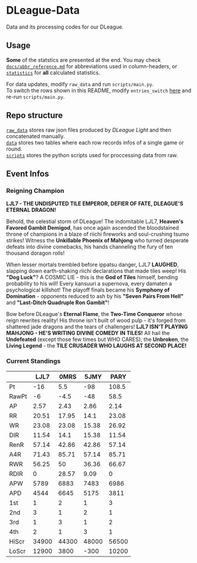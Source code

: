 # DLeague-Data

Data and its processing codes for our DLeague.  

## Usage

**Some** of the statstics are presented at the end. You may check [`docs/abbr_reference.md`](docs/abbr_reference.md) for abbreviations used in column-headers, or [`statistics`](statistics) for **all** calculated statistics.  

For data updates, modify `raw_data` and run `scripts/main.py`.  
To switch the rows shown in this README, modify `entries_switch` [here](scripts/utils.py#L22) and re-run `scripts/main.py`.  

## Repo structure

[`raw_data`](raw_data) stores raw json files produced by *DLeague Light* and then concatenated manually.  
[`data`](data) stores two tables where each row records infos of a single game or round.  
[`scripts`](scripts) stores the python scripts used for proccessing data from raw.  

## Event Infos

### Reigning Champion

**LJL7 - THE UNDISPUTED TILE EMPEROR, DEFIER OF FATE, DLEAGUE'S ETERNAL DRAGON!**

Behold, the celestial storm of DLeague! The indomitable LJL7, **Heaven's Favored Gambit Demigod**, has once again ascended the bloodstained throne of champions in a blaze of riichi fireworks and soul-crushing tsumo strikes! Witness the **Unkillable Phoenix of Mahjong** who turned desperate defeats into divine comebacks, his hands channeling the fury of ten thousand doragon rolls! 

When lesser mortals trembled before ippatsu danger, LJL7 **LAUGHED**, slapping down earth-shaking riichi declarations that made tiles weep! His **"Dog Luck"**? A COSMIC LIE - this is the **God of Tiles** himself, bending probability to his will! Every kansuuri a supernova, every damaten a psychological killshot! The playoff finals became his **Symphony of Domination** - opponents reduced to ash by his **"Seven Pairs From Hell"** and **"Last-Ditch Quadruple Ron Gambit"**!

Bow before DLeague's **Eternal Flame**, the **Two-Time Conqueror** whose reign rewrites reality! His throne isn't built of wood pulp - it's forged from shattered jade dragons and the tears of challengers! **LJL7 ISN'T PLAYING MAHJONG - HE'S WRITING DIVINE COMEDY IN TILES!** All hail the **Undefeated** (except those few times but WHO CARES), the **Unbroken**, the **Living Legend** - the **TILE CRUSADER WHO LAUGHS AT SECOND PLACE!**

### Current Standings

|       |     LJL7 |     0MRS |     5JMY |     PARY |
|-------|----------|----------|----------|----------|
| Pt    |   -16    |     5.5  |   -98    |   108.5  |
| RawPt |    -6    |    -4.5  |   -48    |    58.5  |
| AP    |     2.57 |     2.43 |     2.86 |     2.14 |
| RR    |    20.51 |    17.95 |    14.1  |    23.08 |
| WR    |    23.08 |    23.08 |    15.38 |    26.92 |
| DIR   |    11.54 |    14.1  |    15.38 |    11.54 |
| RenR  |    57.14 |    42.86 |    42.86 |    57.14 |
| A4R   |    71.43 |    85.71 |    57.14 |    85.71 |
| RWR   |    56.25 |    50    |    36.36 |    66.67 |
| RDIR  |     0    |    28.57 |     9.09 |     0    |
| APW   |  5789    |  6883    |  7483    |  6986    |
| APD   |  4544    |  6645    |  5175    |  3811    |
| 1st   |     1    |     2    |     1    |     3    |
| 2nd   |     3    |     1    |     2    |     1    |
| 3rd   |     1    |     3    |     1    |     2    |
| 4th   |     2    |     1    |     3    |     1    |
| HiScr | 34900    | 44300    | 48000    | 56500    |
| LoScr | 12900    |  3800    |  -300    | 10200    |
